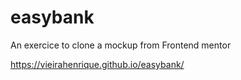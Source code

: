 # easybank

An exercice to clone a mockup from Frontend mentor

https://vieirahenrique.github.io/easybank/
